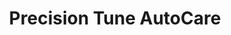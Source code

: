 ---
title: "Precision Tune AutoCare"
url: /nottingham/precision-tune-autocare/
shop: Autowerkstatt
---